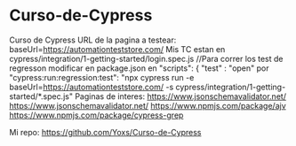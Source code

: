 # Curso-de-Cypress
Curso de Cypress
URL de la pagina a testear: baseUrl=https://automationteststore.com/
Mis TC estan en cypress/integration/1-getting-started/login.spec.js
//Para correr los test de regresson modificar en package.json en "scripts": { "test" : "open" por "cypress:run:regression:test": "npx cypress run -e baseUrl=https://automationteststore.com/ -s cypress/integration/1-getting-started/*.spec.js"
Paginas de interes:
https://www.jsonschemavalidator.net/
https://www.jsonschemavalidator.net/
https://www.npmjs.com/package/ajv
https://www.npmjs.com/package/cypress-grep

Mi repo:
https://github.com/Yoxs/Curso-de-Cypress